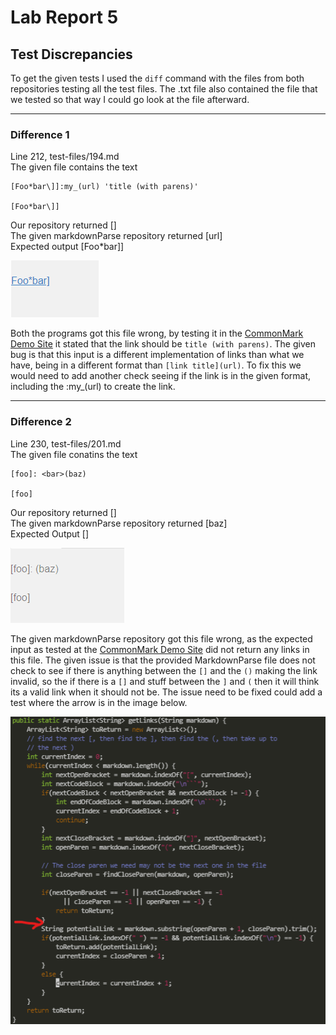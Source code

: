 # Lab Report 5
## Test Discrepancies

To get the given tests I used the `diff` command with the files from both
repositories testing all the test files. The .txt file also contained the
file that we tested so that way I could go look at the file afterward.

---
### Difference 1

Line 212, test-files/194.md
<br>
The given file contains the text

```
[Foo*bar\]]:my_(url) 'title (with parens)'

[Foo*bar\]]
```

Our repository returned []
<br>
The given markdownParse repository returned [url]
<br>
Expected output [Foo*bar]]

<img src="photos/lab5ss1.png" alt="VSCodeScreenshot" width=""/>

<br>

Both the programs got this file wrong, by testing it in the 
[CommonMark Demo Site](https://spec.commonmark.org/dingus/) it stated that the
link should be `title (with parens)`. The given bug is that this input is 
a different implementation of links than what we have, being in a different
format than `[link title](url)`. To fix this we would need to add another
check seeing if the link is in the given format, including the :my_(url) to
create the link.

---
### Difference 2


Line 230, test-files/201.md
<br>
The given file conatins the text

```
[foo]: <bar>(baz)

[foo]
```

Our repository returned []
<br>
The given markdownParse repository returned [baz]
<br>
Expected Output []

<img src="photos/lab5ss2.png" alt="VSCodeScreenshot" width=""/>

<br>

The given markdownParse repository got this file wrong, as the expected input
as tested at the [CommonMark Demo Site](https://spec.commonmark.org/dingus/)
did not return any links in this file. The given issue is that the provided
MarkdownParse file does not check to see if there is anything between the
`[]` and the `()` making the link invalid, so the if there is a `[]` and stuff
between the `]` and `(` then it will think its a valid link when it should not
be. The issue need to be fixed could add a test where the arrow is in the
image below.

<img src="photos/lab5ss3.png" alt="VSCodeScreenshot" width=""/>